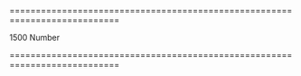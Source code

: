 ===========================================================================
<!--hidden--><!--/hidden-->
<!--default-->1500<!--/default-->
<!--type-->Number<!--/type-->
===========================================================================

<!--shortDescription-->

<!--/shortDescription-->

<!--fullDescription-->

<!--/fullDescription-->